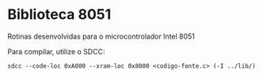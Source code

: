 # Biblioteca 8051
Rotinas desenvolvidas para o microcontrolador Intel 8051

Para compilar, utilize o SDCC:
```
sdcc --code-loc 0xA000 --xram-loc 0x8000 <codigo-fonte.c> (-I ../lib/)
```

